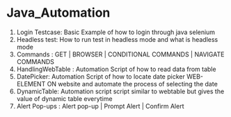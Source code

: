 # Java_Automation
1) Login Testcase: Basic Example of how to login through java selenium
2) Headless test: How to run test in headless mode and what is headless mode
3) Commands : GET | BROWSER | CONDITIONAL COMMANDS | NAVIGATE COMMANDS 
4) HandlingWebTable : Automation Script of how to read data from table 
5) DatePicker: Automation Script of how to locate date picker WEB-ELEMENT ON website and automate the process of selecting the date
6) DynamicTable: Automation script script similar to webtable but gives the value of dynamic table everytime 
7) Alert Pop-ups : Alert pop-up | Prompt Alert | Confirm Alert 
